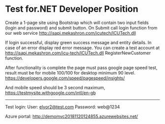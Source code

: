 
# Test for.NET Developer Position 

Create a 1-page site using Bootstrap which will contain two input fields (login and password) and submit button. 
On Submit call login function from our web service http://isapi.mekashron.com/icutech/ICUTech.dll   
 
If login successful, display green success message and entity details. In case of an error display red error message. 
You can create a test account at http://isapi.mekashron.com/icu-tech/ICUTech.dll  RegisterNewCustomer function. 
 
After functionality is complete the page must pass google page speed test, result must be for mobile 100/100 for desktop minimum 90 level. https://developers.google.com/speed/pagespeed/insights/  
 
And mobile speed should be 3 second maximum,  https://testmysite.withgoogle.com/intl/en-gb 

-------------------------------------------------

Test login:
User: elyor2@test.com
Password: web@1234   

Azure portal:
http://demomvc20181120124855.azurewebsites.net/

